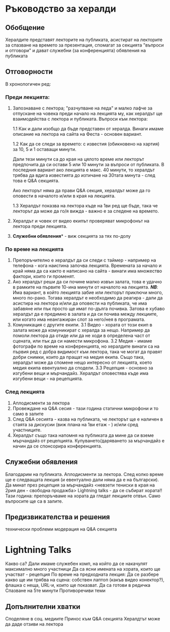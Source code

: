 # Ръководство за хералди

## Обобщение
Хералдите представят лекторите на публиката, асистират на лекторите за спазване на времето за презентация, спомагат за секцията "въпроси и отговори" и дават служебни (за конференцията) обявления на публиката

## Отговорности
В хронологичен ред:
### Преди лекцията:
1. Запознаване с лектора; "разчупване на леда" и малко лафче за отпускане на човека преди начало на лекцията му, как хералдът ще взаимодейства с лектора и публиката. Въпроси към лектора:
	 
	 1.1 Как и дали изобщо да бъде представен от хералда. Винаги имаме описание на лектора на сайта на Феста - основен вариант. 
	 
	 1.2 Как да се следи за времето: с известия (обикновено на хартия) за 10, 5 и 1 оставащи минути. 
	 
	 Дали тези минути са до края на цялото време или лекторът предпочита да си остави 5 или 10 минути за въпроси от публиката. В последния вариант ако лекцията е макс. 40 минути, то хералдът трябва да вдига известията до изтичане на 30тата минута - след това e Q&A секцията.
	 
	 Ако лекторът няма да прави Q&A секция, хералдът може да го оповести в началото и/или в края на лекцията. 
	 
	 1.3 Хералдът показва на лектора къде на 1ви ред ще бъде, така че лекторът да може да го/я вижда - важно е за следене на времето.
	 
2.  Хералдът и човек от видео екипът проверяват микрофонът на лектора преди лекцията.
3. **Служебни обявления*** - виж секцията за тях по-долу
  
### По време на лекцията
1. Препоръчително е хералдът да си следи с таймер - например на телефона - кога наистина започва лекцията. Времената за начало и край няма да са както е написано на сайта - винаги има множество фактори, които ги променят.
2. Ако хералдът реши да си почине малко извън залата, това е удачно в рамките на първите 10-ина минути от началото на лекцията. 
***NB***: Има вариант, в който лекцията забие или лекторът приключи много, много по-рано. 
Тогава хералдът е необходимо да реагира - дали да асистира на лектора и/или да оповести на публиката, че има забавяне или пък просто ще имат по-дълга почивка.
Затова е хубаво хералдът да е предимно в залата и да си почива между лекциите, или когато има неангажиран слот за него/нея в програмата.
3. Комуникация с другите екипи.
	3.1 Видео - хората от този екип в залата може да комуникират с хералда за нещо. Например да помоли лектора да отиде или да не ходи в определена част от сцената, или пък да си намести микрофона.
	3.2 Медия - имаме фотографи по време на конференцията, но хералдите винаги са на първия ред с добра видимост към лектора, така че могат да правят добри снимки, които да пращат на медия екипа. Също така, хералдът може да спомене нещо интересно от лекцията, което медия екипа евентуално да сподели.
	3.3 Рецепция - основно за изгубени вещи и мърчандайз. Хералдът оповестява къде има изгубени вещи - на рецепцията. 
### След лекцията
1. Аплодисменти за лектора
2. Провеждане на Q&A сесия - тази година статични микрофони и то само в залите
3. След Q&A сесията - казва на публиката, че лекторът ще е наличен в стаята за дискусии (виж плана на 1ви етаж - ) и/или сред участниците.
4. Хералдът също така напомня на публиката да мине да си вземе мърчандайз от рецепцията. Купуването/даряването за мърчандайз е начин да се спонсорира конференцията.

## Служебни обявления
Благодарим на публиката. 
Аплодисменти за лектора.
След колко време ще е следващата лекция (и евентуално дали няма да е на български).
Да минат през рецепция за мърчандайз
<невзети тениски в края на 2рия ден - свободна продажба>
Lightning talks - да се събират хората!!
Тази година: препоръчваме на хората да гледат лекциите отвън. Само въпросите ще са в залите.

## Предизвикателства и решения
технически проблеми
модерация на Q&A секцията

# Lightning Talks
Какво са?
Дали имаме служебен комп, на който да се накачулят максимално много участници
Да са ясни имената на хората, които ще участват - рецепция
По време на предходната лекция: Да се разбере какво ще им трябва на сцена: собствен лаптоп (какъв видео конектор?), флашка с неща, URL-и, които ще показват.
Да са готови в редичка
Спазване на 5те минути
Противоречиви теми




## Допълнителни хватки
Споделяне в соц. медиите
Принос към Q&A секцията
Хералдтът може да даде отзиви на лектора
